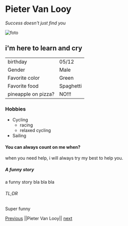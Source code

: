 # Pieter Van Looy
*Success doesn't just find you*

![foto](https://scontent-bru2-1.xx.fbcdn.net/v/t1.0-9/13886308_10206390710195449_3804072469543580231_n.jpg?_nc_cat=102&_nc_sid=7aed08&_nc_ohc=r7uE8pjBCBwAX_VCt37&_nc_ht=scontent-bru2-1.xx&oh=54b3b51b3357c1ae52fd9aa44648f7ea&oe=5EE030AA)
## i'm here to learn and cry



|   |   |
|---|---|
| birthday  |05/12   |
| Gender  | Male  |
| Favorite color  |  Green |
|  Favorite food | Spaghetti  |
| pineapple on pizza?  |   NO!!!|



### Hobbies
<!-- UL -->
* Cycling
  * racing
  * relaxed cycling
* Sailing

#### You can always count on me when?
when you need help, i will always try my best to help you.

##### A funny story
a funny story bla bla bla

###### TL;DR
Super funny

<!-- Links -->
[Previous](https://github.com/NathanVGS/Markdown/blob/master/README.md) ||Pieter Van Looy|| <!-- Links -->
[next](https://github.com/said-droid/challenge-markdown/blob/master/README.md)
